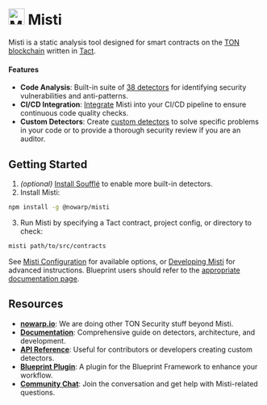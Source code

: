 # <img src="img/misti.svg" alt="Misti Logo" width="32"/> Misti
Misti is a static analysis tool designed for smart contracts on the [TON blockchain](https://ton.org/) written in [Tact](https://tact-lang.org/).

#### Features
- **Code Analysis**: Built-in suite of [38 detectors](https://nowarp.io/tools/misti/docs/next/detectors) for identifying security vulnerabilities and anti-patterns.
- **CI/CD Integration**:
  [Integrate](https://nowarp.io/tools/misti/docs/tutorial/ci-cd) Misti into your CI/CD pipeline to ensure continuous code quality checks.
- **Custom Detectors**: Create [custom detectors](https://nowarp.io/tools/misti/docs/hacking/custom-detector) to solve specific problems in your code or to provide a thorough security review if you are an auditor.

## Getting Started
1. *(optional)* [Install Soufflé](https://souffle-lang.github.io/install) to enable more built-in detectors.
2. Install Misti:
```bash
npm install -g @nowarp/misti
```

3. Run Misti by specifying a Tact contract, project config, or directory to check:
```bash
misti path/to/src/contracts
```

See [Misti Configuration](https://nowarp.io/tools/misti/docs/tutorial/getting-started/) for available options, or [Developing Misti](https://nowarp.io/tools/misti/docs/next/hacking/developing-misti) for advanced instructions. Blueprint users should refer to the [appropriate documentation page](https://nowarp.io/tools/misti/docs/tutorial/blueprint).

## Resources
- **[nowarp.io](https://nowarp.io)**: We are doing other TON Security stuff beyond Misti.
- **[Documentation](https://nowarp.io/tools/misti/docs)**: Comprehensive guide on detectors, architecture, and development.
- **[API Reference](https://nowarp.io/api/misti/)**: Useful for contributors or developers creating custom detectors.
- **[Blueprint Plugin](https://github.com/nowarp/blueprint-misti)**: A plugin for the Blueprint Framework to enhance your workflow.
- **[Community Chat](https://t.me/tonsec_chat)**: Join the conversation and get help with Misti-related questions.
